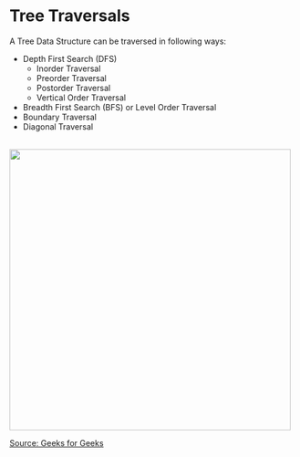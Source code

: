 # Tree Traversals
A Tree Data Structure can be traversed in following ways:

* Depth First Search (DFS)
  * Inorder Traversal
  * Preorder Traversal
  * Postorder Traversal
  * Vertical Order Traversal
* Breadth First Search (BFS) or Level Order Traversal
* Boundary Traversal
* Diagonal Traversal

<br/>

<img alt="" src="https://media.geeksforgeeks.org/wp-content/uploads/20230623123129/traversal.png" style="width: 493px" />

[Source: Geeks for Geeks](https://www.geeksforgeeks.org/tree-traversals-inorder-preorder-and-postorder/)






